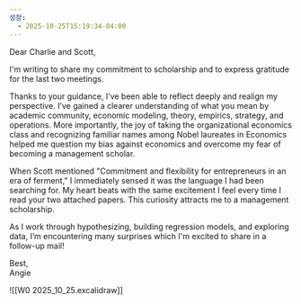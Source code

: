 ```yaml
---
성장:
  - 2025-10-25T15:19:34-04:00
---
```

Dear Charlie and Scott,

I'm writing to share my commitment to scholarship and to express gratitude for the last two meetings.

Thanks to your guidance, I’ve been able to reflect deeply and realign my perspective. I’ve gained a clearer understanding of what you mean by academic community, economic modeling, theory, empirics, strategy, and operations. More importantly, the joy of taking the organizational economics class and recognizing familiar names among Nobel laureates in Economics helped me question my bias against economics and overcome my fear of becoming a management scholar.

When Scott mentioned "Commitment and flexibility for entrepreneurs in an era of ferment," I immediately sensed it was the language I had been searching for. My heart beats with the same excitement I feel every time I read your two attached papers. This curiosity attracts me to a management scholarship.

As I work through hypothesizing, building regression models, and exploring data, I’m encountering many surprises which I'm excited to share in a follow-up mail!

Best,  
Angie

![[W0 2025_10_25.excalidraw]]